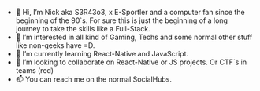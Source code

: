 - 👋 Hi, I’m Nick aka S3R43o3, x E-Sportler and a computer fan since the beginning of the 90`s.
  For sure this is just the beginning of a long journey to take the skills like a Full-Stack.
- 👀 I’m interested in all kind of Gaming, Techs and some normal other stuff like non-geeks have =D.
- 🌱 I’m currently learning React-Native and JavaScript.
- 💞️ I’m looking to collaborate on React-Native or JS projects. Or CTF´s in teams (red)
- 📫 You can reach me on the normal SocialHubs.

<!---
sera619/sera619 is a ✨ special ✨ repository because its `README.md` (this file) appears on your GitHub profile.
You can click the Preview link to take a look at your changes.
--->
